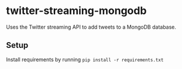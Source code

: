 # twitter-streaming-mongodb

Uses the Twitter streaming API to add tweets to a MongoDB database.

## Setup

Install requirements by running `pip install -r requirements.txt`
